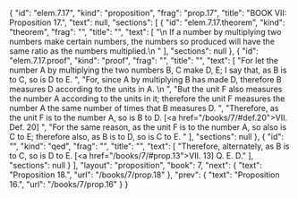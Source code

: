 {
  "id": "elem.7.17",
  "kind": "proposition",
  "frag": "prop.17",
  "title": "BOOK VII: Proposition 17.",
  "text": null,
  "sections": [
    {
      "id": "elem.7.17.theorem",
      "kind": "theorem",
      "frag": "",
      "title": "",
      "text": [
        "\n       If a number by multiplying two numbers make certain numbers, the numbers so produced will have the same ratio as the numbers multiplied.\n      "
      ],
      "sections": null
    },
    {
      "id": "elem.7.17.proof",
      "kind": "proof",
      "frag": "",
      "title": "",
      "text": [
        "For let the number A by multiplying the two numbers B, C make D, E; I say that, as B is to C, so is D to E. ",
        "For, since A by multiplying B has made D, therefore B measures D according to the units in A. \n      ",
        "But the unit F also measures the number A according to the units in it; therefore the unit F measures the number A the same number of times that B measures D. ",
        "Therefore, as the unit F is to the number A, so is B to D. [<a href=\"/books/7/#def.20\">VII. Def. 20</a>] ",
        "For the same reason, as the unit F is to the number A, so also is C to E; therefore also, as B is to D, so is C to E. "
      ],
      "sections": null
    },
    {
      "id": "",
      "kind": "qed",
      "frag": "",
      "title": "",
      "text": [
        "Therefore, alternately, as B is to C, so is D to E. [<a href=\"/books/7/#prop.13\">VII. 13</a>] Q. E. D."
      ],
      "sections": null
    }
  ],
  "layout": "proposition",
  "book": 7,
  "next": {
    "text": "Proposition 18.",
    "url": "/books/7/prop.18"
  },
  "prev": {
    "text": "Proposition 16.",
    "url": "/books/7/prop.16"
  }
}
